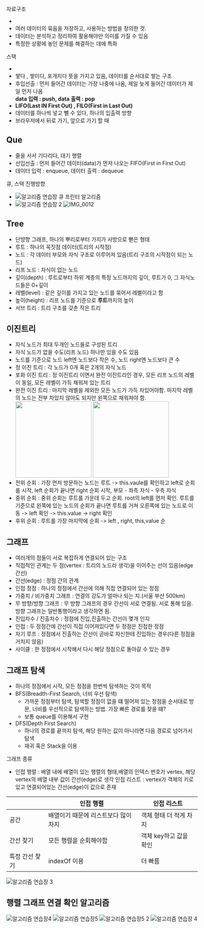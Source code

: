 자료구조

-
- 여러 데이터의 묶음을 저장하고, 사용하는 방법을 정의한 것.
- 데이터는 분석하고 정리하여 활용해야만 의미를 가질 수 있음
- 특정한 상황에 놓인 문제를 해결하는 데에 특화

스택

-
- 쌓다 , 쌓이다, 포개지다 뜻을 가지고 있음, 데이터를 순서대로 쌓는 구조
- 후입선출 : 먼저 들어간 데이터는 가장 나중에 나옴, 제일 늦게 들어간 데이터가 제일 먼저 나옴  
  **data 입력 : push, data 출력 : pop**
- **LIFO(Last IN First Out) , FILO(First in Last Out)**
- 데이터를 하나씩 넣고 뺄 수 있다, 하나의 입출력 방향
- 브라우저에서 뒤로 가기, 앞으로 가기 할 때

## Que

- 줄을 서서 기다리다, 대기 행렬
- 선입선출 : 먼저 들어간 데이터(data)가 먼저 나오는 FIFO(First in First Out)
- 데이터 입력 : enqueue, 데이터 출력 : dequeue

큐, 스택 진행방향

- ![알고리즘 연습장](https://user-images.githubusercontent.com/104412610/191519493-d8ef693d-ff43-4ad5-b48a-b9bc1a5c7572.png)
  큐 프린터 알고리즘
- ![알고리즘 연습장 2](https://user-images.githubusercontent.com/104412610/191520155-8e46290f-cb1b-44de-9669-f1319b2e657d.png)
  ![IMG_0012](https://user-images.githubusercontent.com/104412610/191520171-5e0d10d5-c868-4d81-a62b-792c6c97b292.jpg)

## Tree

- 단뱡향 그래프, 하나의 뿌리로부터 가지가 사방으로 뻗은 형태
- 루트 : 하나의 꼭짓점 데이터(트리의 시작점)
- 노드 : 각 데이터 부모와 자식 구조로 이루어져 있음(트리 구조의 시작점이 되는 노드)
- 리프 노드 : 자식이 없는 노드
- 깊이(depth) : 루트로부터 하위 계층의 특정 노드까지의 깊이, 루트가 0, 그 자식노드들은 0+깊이
- 레벨(level) : 같은 깊이를 가지고 있는 노드를 묶어서 레벨이라고 함
- 높이(height) : 리프 노드를 기준으로 **루트**까지의 높이
- 서브 트리 : 트리 구조를 갖춘 작은 트리

## 이진트리

- 자식 노드가 최대 두개인 노드들로 구성된 트리
- 자식 노드가 없을 수도(리프 노드) 하나만 있을 수도 있음
- 노드를 기준으로 노드 left엔 노드보다 작은 수, 노드 right엔 노드보다 큰 수
- 정 이진 트리 : 각 노드가 0개 혹은 2개의 자식 노드
- 포화 이진 트리 : 정 이진트리 이면서 완전 이진트리인 경우, 모든 리프 노드의 레벨이 동일, 모든 레벨이 가득 채워져 있는 트리
- 완전 이진 트리 : 마지막 레벨을 제외한 모든 노드가 가득 차있어야함. 마지막 레벨의 노드는 전부 차있지 않아도 되지만 왼쪽으로 채워져야 함.
  <img src="https://user-images.githubusercontent.com/104412610/191528518-5a9d9252-ee94-422f-8d3e-15bd9276f8a9.png"  width="200" />
  <img src="https://velog.velcdn.com/images%2Fvermonter%2Fpost%2F691e0ee8-50d3-4f25-9042-6fb4f0afdcba%2Fimage.png"  width="200" />
- 전위 순회 : 가장 먼저 방문하는 노드는 루트 -> this.vaule를 확인하고 left로 순회를 시작, left 순회가 끝나면 right 순회 시작, 부모 - 좌측 자식 - 우측 자식
- 중위 순회 : 중위 순회는 루트를 가운데 두고 순회. root의 left를 먼저 확인. 루트를 기준으로 왼쪽에 있는 노드의 순회가 끝나면 루트를 거쳐 오른쪽에 있는 노드로 이동 -> left 확인 -> this.value -> right 확인
- 후위 순회 : 루트를 가장 마지막에 순회 -> left , right, this,value 순

## 그래프

- 여러개의 점들이 서로 복잡하게 연결되어 있는 구조
- 직접적인 관계는 두 점(vertex : 트리의 노드라 생각)을 이어주는 선이 있음(edge 간선)
- 간선(edge) : 정점 간의 관계
- 인접 정점 : 하나의 정점에서 간선에 의해 직접 연결되어 있는 정점
- 가중치 / 비가중치 그래프 : 연결의 강도가 얼마나 되는 지.(서울 부산 500km)
- 무 방향/방향 그래프 : 무 방향 그래프의 경우 간선이 서로 연결됨. 서로 통해 있음. 방향 그래프는 일반통행이라고 생각하면 됨.
- 진입차수 / 진출차수 : 정점에 진입,진출하는 간선이 몇개 인지
- 인접 : 두 정점간에 간선이 직접 이어져있다면 두 정점은 진접한 정점
- 자기 루프 : 정점에서 진출하는 간선이 곧바로 자신한테 진입하는 경우(다른 정점을 거치지 않음)
- 사이클 : 한 정점에서 시작해서 다시 해당 정점으로 돌아갈 수 있는 경우

## 그래프 탐색

- 하나의 정점에서 시작, 모든 정점을 한번씩 탐색하는 것이 목적
- BFS(Breadth-First Search, 너비 우선 탐색)
  - 가까운 정점부터 탐색, 탐색할 정점이 없을 떄 떨어져 있는 정점을 순서대로 방문, 너비를 우선적으로 탐색하는 방법. 가장 빠른 경로를 찾을 떄?
  - 보통 queue를 이용해서 구현
- DFS(Depth First Search)
  - 하나의 경로를 끝까지 탐색, 해당 원하는 값이 아니라면 다음 경로로 넘어가서 탐색
  - 재귀 혹은 Stack을 이용

그래프 종류

- 인접 행렬 : 배열 내에 배열이 있는 행렬의 형태,배열의 인덱스 번호가 vertex, 해당 vertex의 배열 내부 값이 간선(edge)로 생각
  인접 리스트 : vertex가 객체의 키로 있고 연결되어있는 간선(edge)이 값으로 존재

|                | 인접 행렬                            | 인접 리스트            |
| -------------- | ------------------------------------ | ---------------------- |
| 공간           | 배열이기 때문에 리스트보다 많이 차지 | 객체 형태 더 적게 차지 |
| 간선 찾기      | 모든 행렬을 순회해야함               | 객체 key하고 값을 확인 |
| 특정 간선 찾기 | indexOf 이용                         | 더 빠름                |

![알고리즘 연습장 3](https://user-images.githubusercontent.com/104412610/191538841-2614ce0a-0903-4971-9823-2dd7b9bf2915.png)

## 행렬 그래프 연결 확인 알고리즘

![알고리즘 연습장4](https://user-images.githubusercontent.com/104412610/191539818-ad2efd69-dc4a-42e2-aa8c-6cb21309da05.png)
![알고리즘 연습장5](https://user-images.githubusercontent.com/104412610/191539822-55130830-f819-49b8-aac5-9b1e70907416.png)
![알고리즘 연습장5 2](https://user-images.githubusercontent.com/104412610/191539826-f56ece45-211f-444e-9c42-2dd48e341893.png)
![알고리즘 연습장 4](https://user-images.githubusercontent.com/104412610/191539812-16e7f07a-b050-4ed8-b46d-94a9580e3b02.png)
